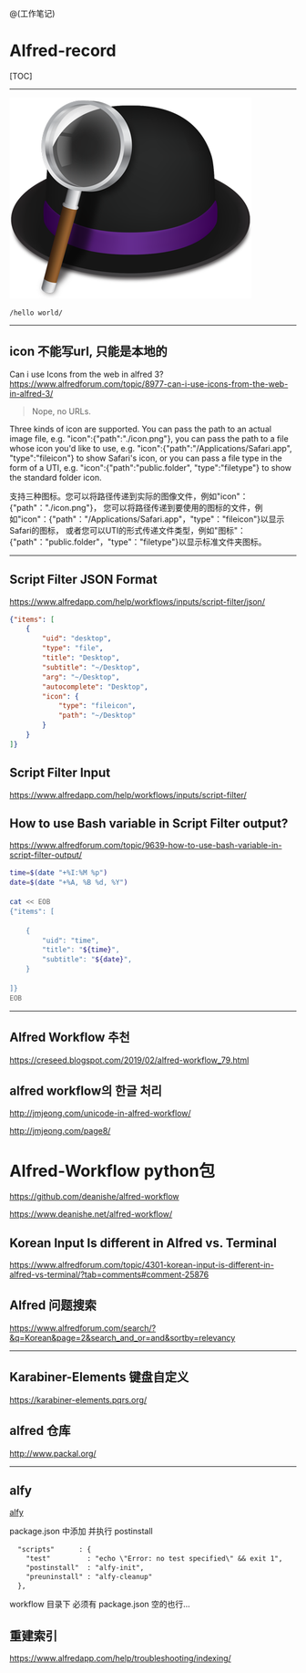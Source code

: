 @(工作笔记)

# Alfred-record

[TOC]

---

![Alt text](./1550024971942.png)

```
/hello world/
```

---

## icon 不能写url, 只能是本地的
Can i use Icons from the web in alfred 3?
https://www.alfredforum.com/topic/8977-can-i-use-icons-from-the-web-in-alfred-3/

>Nope, no URLs.

Three kinds of icon are supported. You can pass the path to an actual image file, e.g. "icon":{"path":"./icon.png"}, you can pass the path to a file whose icon you'd like to use, e.g. "icon":{"path":"/Applications/Safari.app", "type":"fileicon"} to show Safari's icon, or you can pass a file type in the form of a UTI, e.g. "icon":{"path":"public.folder", "type":"filetype"} to show the standard folder icon.

支持三种图标。您可以将路径传递到实际的图像文件，例如"icon"：{"path"："./icon.png"}，
您可以将路径传递到要使用的图标的文件，例如"icon"：{"path"："/Applications/Safari.app"，"type"："fileicon"}以显示Safari的图标，
或者您可以UTI的形式传递文件类型，例如"图标"：{"path"："public.folder"，"type"："filetype"}以显示标准文件夹图标。



---



## Script Filter JSON Format

<https://www.alfredapp.com/help/workflows/inputs/script-filter/json/>

```json
{"items": [
    {
        "uid": "desktop",
        "type": "file",
        "title": "Desktop",
        "subtitle": "~/Desktop",
        "arg": "~/Desktop",
        "autocomplete": "Desktop",
        "icon": {
            "type": "fileicon",
            "path": "~/Desktop"
        }
    }
]}
```



## Script Filter Input

<https://www.alfredapp.com/help/workflows/inputs/script-filter/>



## How to use Bash variable in Script Filter output?

<https://www.alfredforum.com/topic/9639-how-to-use-bash-variable-in-script-filter-output/>

```bash
time=$(date "+%I:%M %p")
date=$(date "+%A, %B %d, %Y")

cat << EOB
{"items": [

	{
		"uid": "time",
		"title": "${time}",
		"subtitle": "${date}",
	}

]}
EOB
```



---

## Alfred Workflow 추천
<https://creseed.blogspot.com/2019/02/alfred-workflow_79.html>



## alfred workflow의 한글 처리

<http://jmjeong.com/unicode-in-alfred-workflow/>

<http://jmjeong.com/page8/>



# Alfred-Workflow python包

<https://github.com/deanishe/alfred-workflow>

<https://www.deanishe.net/alfred-workflow/>



## Korean Input Is different in Alfred vs. Terminal

<https://www.alfredforum.com/topic/4301-korean-input-is-different-in-alfred-vs-terminal/?tab=comments#comment-25876>



## Alfred 问题搜索

<https://www.alfredforum.com/search/?&q=Korean&page=2&search_and_or=and&sortby=relevancy>





---



## Karabiner-Elements 键盘自定义

<https://karabiner-elements.pqrs.org/>



## alfred 仓库

<http://www.packal.org/>





---

## alfy

[alfy](https://github.com/sindresorhus/alfy)



package.json 中添加 并执行 postinstall

```
  "scripts"      : {
    "test"         : "echo \"Error: no test specified\" && exit 1",
    "postinstall"  : "alfy-init",
    "preuninstall" : "alfy-cleanup"
  },
```



workflow 目录下 必须有 package.json 空的也行...





## 重建索引

<https://www.alfredapp.com/help/troubleshooting/indexing/>